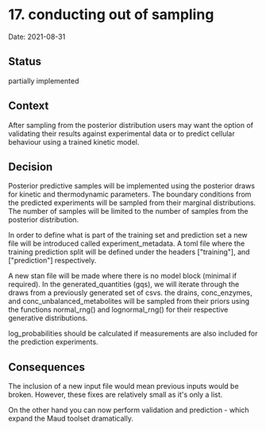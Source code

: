 # 17. conducting out of sampling 

Date: 2021-08-31

## Status

partially implemented

## Context
After sampling from the posterior distribution users may want the option
of validating their results against experimental data or to predict 
cellular behaviour using a trained kinetic model.

## Decision
Posterior predictive samples will be implemented using the posterior
draws for kinetic and thermodynamic parameters. The boundary conditions
from the predicted experiments will be sampled from their marginal distributions.
The number of samples will be limited to the number of samples from the posterior
distribution.

In order to define what is part of the training set and prediction set a new
file will be introduced called experiment_metadata. A toml file where the training
prediction split will be defined under the headers ["training"], and ["prediction"]
respectively.

A new stan file will be made where there is no model block (minimal if required).
In the generated_quantities (gqs), we will iterate through the draws from a previously
generated set of csvs. the drains, conc_enzymes, and conc_unbalanced_metabolites 
will be sampled from their priors using the functions normal_rng() and lognormal_rng()
for their respective generative distributions.

log_probabilities should be calculated if measurements are also included for the
prediction experiments.

## Consequences
The inclusion of a new input file would mean previous inputs would be broken.
However, these fixes are relatively small as it's only a list.

On the other hand you can now perform validation and prediction - which
expand the Maud toolset dramatically.